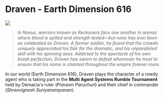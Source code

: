 # Draven - Earth Dimension 616


![](https://i.imgur.com/MrIcSAk.jpg)

> _In Noxus, warriors known as Reckoners face one another in arenas where blood is spilled and strength tested—but none has ever been as celebrated as Draven. A former soldier, he found that the crowds uniquely appreciated his flair for the dramatic, and his unparalleled skill with his spinning axes. Addicted to the spectacle of his own brash perfection, Draven has sworn to defeat whomever he must to ensure that his name is chanted throughout the empire forever more._

In our world (Earth Dimension 616), Draven plays the character of a rowdy agent who is taking part in the **Multi Agent Systems Rumble Tournament** held by Demacia's ruler (*Praveen Paruchuri*) and their chief in commander (*Shreevignesh Suriyanarayanan*).

